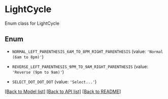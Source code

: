 # LightCycle

Enum class for LightCycle

## Enum

* `NORMAL_LEFT_PARENTHESIS_6AM_TO_8PM_RIGHT_PARENTHESIS` (value: `'Normal (6am to 8pm)'`)

* `REVERSE_LEFT_PARENTHESIS_9PM_TO_9AM_RIGHT_PARENTHESIS` (value: `'Reverse (9pm to 9am)'`)

* `SELECT_DOT_DOT_DOT` (value: `'Select...'`)

[[Back to Model list]](../README.md#documentation-for-models) [[Back to API list]](../README.md#documentation-for-api-endpoints) [[Back to README]](../README.md)


